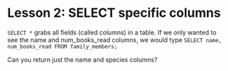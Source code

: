 # Lesson 2: SELECT specific columns

`SELECT *` grabs all fields (called columns) in a table. If we only wanted to see the name and num_books_read columns, we would type
`SELECT name, num_books_read FROM family_members;`

Can you return just the name and species columns?